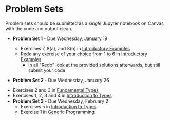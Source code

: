 # Problem Sets

Problem sets should be submitted as a *single* Jupyter notebook on Canvas, with the code and output clean.
- **Problem Set 1** - Due Wednesday, January 19
  - Exercises 7, 8(a), and 8(b) in [Introductory Examples](https://julia.quantecon.org/getting_started_julia/julia_by_example.html)
  - Redo any exercise of your choice from 1 to 6 in [Introductory Examples](https://julia.quantecon.org/getting_started_julia/julia_by_example.html)
    - In all "Redo" look at the provided solutions afterwards, but still submit your code
  <!-- - Exercise 7 in [Julia Essentials](https://julia.quantecon.org/getting_started_julia/julia_essentials.html) -->

- **Problem Set 2** - Due Wednesday, January 26
<!--   - Unlike the first assignment, we will start grading this on style and reproducibility rather than just on whether you get the correct numbers.  See the [Digression on Style and Naming](https://julia.quantecon.org/getting_started_julia/introduction_to_types.html#A-Digression-on-Style-and-Naming) -->
  - Exercises 2 and  3 <!-- , and 4 --> in [Fundamental Types](https://julia.quantecon.org/getting_started_julia/fundamental_types.html)
  - Exercises 1, 2, 3 and 4 in [Introduction to Types](https://julia.quantecon.org/getting_started_julia/introduction_to_types.html)
- **Problem Set 3** - Due Wednesday, February 2
  - Exercises 5 in [Introduction to Types](https://julia.quantecon.org/getting_started_julia/introduction_to_types.html)
  - Exercise 1 in [Generic Programming](https://julia.quantecon.org/more_julia/generic_programming.html)
<!-- - **Problem Set 4:** Due Thursday, October 8th -->
<!--
<!--   - Exercise 1 in [Numerical Linear Algebra](https://github.com/ubcecon/ECON622_2019/blob/master/notebooks/numerical_linear_algebra.ipynb) -->
<!--   - Exercises 1a, 1b, 1c  in [Git and Github](https://julia.quantecon.org/more_julia/version_control.html) -->
<!--     - For the git/github in your ipynb notebook add links to the various PRs or screenshots with some evidence that you executed the steps.  No need to do much about the formatting -->
<!--     - The easiest is certainly if you do all of this with public github repos, and then you can just provide links to the "evidence" -->
<!-- - **Problem Set 5:** Due Thursday, October 22nd -->
<!--   - Exercise 1 in [Testing and Packages](https://julia.quantecon.org/more_julia/testing.html) also consider doing exercise 2, which is watching a video, perhaps first -->
<!-- - **Problem Set 6:** Due Thursday, October 29th -->
<!--   - Complete one of the exercises from [optimization algorithms](https://schrimpf.github.io/AnimatedOptimization.jl/exercises/) Turn in a link to a public git repo containing your work (preferred) or a jupyter notebook. -->
<!-- - **Problem Set 7:** Due Thursday, November 5th : either   -->
<!--   a) Work on one of the issues in [GMMInference.jl](https://github.com/schrimpf/GMMInference.jl/issues).  -->
<!--     - If you have a GMM model you're interested in, Issue #7 would be a good choice -->
<!--     - If you are interested in econometric theory, issues #5 and the second bullet of #8 are good and will require some research -->
<!--     - If you like thinking about code organization and package design, #2, #6, or #10 are relevant -->
<!--     - As with the previous assignment, you need not complete the task; make whatever progress you can in 6 hours or so. If you want your work to be added to the repository, either make a pull request or say so on whatever you turn in.  -->

<!--   or  -->
<!--   b) Contribute to another Julia package. This can be something modest like clarifying documentation, improving tests, or even creating an issue reporting a bug or thoughtfully requesting a feature. Check with me if you're unsure whether your plan is appropriate. -->
<!-- - **Problem Set 8:** Due Thursday, November 19th -->
<!--   - Improve the performance of a piece of code. Take some code from a package, previous assignment, or lecture and attempt to improve its performance. Include benchmarks of the initial version and your modified version. Briefly describe the things you tried.  -->
